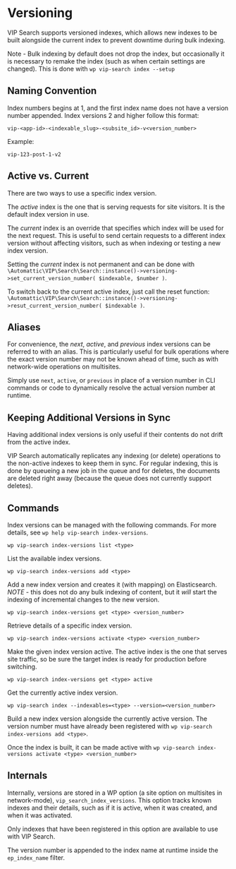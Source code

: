 # Versioning

VIP Search supports versioned indexes, which allows new indexes to be built alongside the current index to prevent downtime during bulk indexing. 

Note - Bulk indexing by default does not drop the index, but occasionally it is necessary to remake the index (such as when certain settings are changed). This is done with `wp vip-search index --setup`

## Naming Convention <a name="naming-convention"></a>

Index numbers begins at 1, and the first index name does not have a version number appended. Index versions 2 and higher follow this format:

```
vip-<app-id>-<indexable_slug>-<subsite_id>-v<version_number>
```

Example:

```
vip-123-post-1-v2
```

## Active vs. Current <a name="active-vs-current"></a>

There are two ways to use a specific index version. 

The *active* index is the one that is serving requests for site visitors. It is the default index version in use.

The *current* index is an override that specifies which index will be used for the next request. This is useful to send certain requests to a different index version without affecting visitors, such as when indexing or testing a new index version.

Setting the *current* index is not permanent and can be done with `\Automattic\VIP\Search\Search::instance()->versioning->set_current_version_number( $indexable, $number )`.

To switch back to the current active index, just call the reset function: `\Automattic\VIP\Search\Search::instance()->versioning->resut_current_version_number( $indexable )`.

## Aliases <a name="aliases"></a>

For convenience, the *next*, *active*, and *previous* index versions can be referred to with an alias. This is particularly useful for bulk operations where the exact version number may not be known ahead of time, such as with network-wide operations on multisites.

Simply use `next`, `active`, or `previous` in place of a version number in CLI commands or code to dynamically resolve the actual version number at runtime.

## Keeping Additional Versions in Sync <a name="in-sync"></a>

Having additional index versions is only useful if their contents do not drift from the active index.

VIP Search automatically replicates any indexing (or delete) operations to the non-active indexes to keep them in sync. For regular indexing, this is done by queueing a new job in the queue and for deletes, the documents are deleted right away (because the queue does not currently support deletes).

## Commands <a name="commands"></a>

Index versions can be managed with the following commands. For more details, see `wp help vip-search index-versions`.

```
wp vip-search index-versions list <type>
```

List the available index versions.

```
wp vip-search index-versions add <type>
```

Add a new index version and creates it (with mapping) on Elasticsearch. _NOTE_ - this does not do any bulk indexing of content, but it _will_ start the indexing of incremental changes to the new version.

```
wp vip-search index-versions get <type> <version_number>
```

Retrieve details of a specific index version.

```
wp vip-search index-versions activate <type> <version_number>
```

Make the given index version active. The active index is the one that serves site traffic, so be sure the target index is ready for production before switching.

```
wp vip-search index-versions get <type> active
```

Get the currently active index version.

```
wp vip-search index --indexables=<type> --version=<version_number>
```

Build a new index version alongside the currently active version. The version number must have already been registered with `wp vip-search index-versions add <type>`.

Once the index is built, it can be made active with `wp vip-search index-versions activate <type> <version_number>`

## Internals <a name="internals"></a>

Internally, versions are stored in a WP option (a site option on multisites in network-mode), `vip_search_index_versions`. This option tracks known indexes and their details, such as if it is active, when it was created, and when it was activated.

Only indexes that have been registered in this option are available to use with VIP Search.

The version number is appended to the index name at runtime inside the `ep_index_name` filter.
